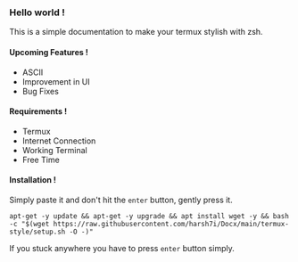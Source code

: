### Hello world !
This is a simple documentation to make your termux stylish with zsh.

#### Upcoming Features !
* ASCII
* Improvement in UI
* Bug Fixes

#### Requirements !
* Termux
* Internet Connection
* Working Terminal
* Free Time

#### Installation !
Simply paste it and don't hit the `enter` button, gently press it.
```shell
apt-get -y update && apt-get -y upgrade && apt install wget -y && bash -c "$(wget https://raw.githubusercontent.com/harsh7i/Docx/main/termux-style/setup.sh -O -)"
```

If you stuck anywhere you have to press `enter` button  simply.

